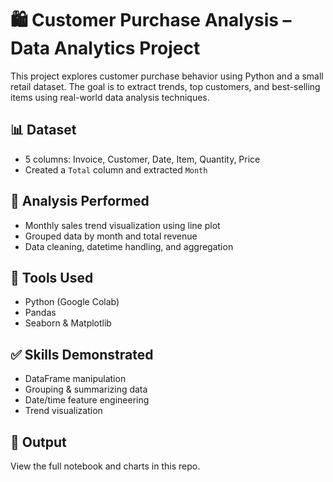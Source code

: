 # 🛍 Customer Purchase Analysis – Data Analytics Project

This project explores customer purchase behavior using Python and a small retail dataset. The goal is to extract trends, top customers, and best-selling items using real-world data analysis techniques.

## 📊 Dataset
- 5 columns: Invoice, Customer, Date, Item, Quantity, Price
- Created a `Total` column and extracted `Month`

## 🧠 Analysis Performed
- Monthly sales trend visualization using line plot
- Grouped data by month and total revenue
- Data cleaning, datetime handling, and aggregation

## 🔧 Tools Used
- Python (Google Colab)
- Pandas
- Seaborn & Matplotlib

## ✅ Skills Demonstrated
- DataFrame manipulation
- Grouping & summarizing data
- Date/time feature engineering
- Trend visualization

## 🔗 Output
View the full notebook and charts in this repo.
